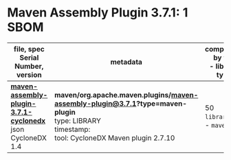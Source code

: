 Maven Assembly Plugin 3.7.1: 1 SBOM
=======

| file, spec<br>Serial Number, version| metadata | components<br>by type<br>- libs purl types |
| ----------------------------------- | -------- | ------------------------------------------ |
| **[maven-assembly-plugin-3.7.1-cyclonedx](maven/org.apache.maven.plugins/maven-assembly-plugin/3.7.1/maven-assembly-plugin-3.7.1-cyclonedx.json)**<br>json CycloneDX 1.4 | **maven/org.apache.maven.plugins/maven-assembly-plugin@3.7.1?type=maven-plugin**<br>type: LIBRARY<br>timestamp: <br>tool: CycloneDX Maven plugin 2.7.10 | 50<br>`library`: 50 <br>- `maven`: 50  |
